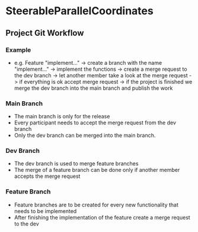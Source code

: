 # SteerableParallelCoordinates

## Project Git Workflow

### Example
- e.g. Feature "implement..." -> create a branch with the name "implement..." -> implement the functions -> create a merge request to the dev branch
-> let another member take a look at the merge request -> if everything is ok accept merge request -> if the project is finished we merge the dev branch into the main branch and publish the work

### Main Branch
- The main branch is only for the release
- Every participant needs to accept the merge request from the dev branch
- Only the dev branch can be merged into the main branch.

### Dev Branch
- The dev branch is used to merge feature branches
- The merge of a feature branch can be done only if another member accepts the merge request

### Feature Branch
- Feature branches are to be created for every new functionality that needs to be implemented
- After finishing the implementation of the feature create a merge request to the dev

